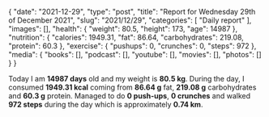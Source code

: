 {
    "date": "2021-12-29",
    "type": "post",
    "title": "Report for Wednesday 29th of December 2021",
    "slug": "2021\/12\/29",
    "categories": [
        "Daily report"
    ],
    "images": [],
    "health": {
        "weight": 80.5,
        "height": 173,
        "age": 14987
    },
    "nutrition": {
        "calories": 1949.31,
        "fat": 86.64,
        "carbohydrates": 219.08,
        "protein": 60.3
    },
    "exercise": {
        "pushups": 0,
        "crunches": 0,
        "steps": 972
    },
    "media": {
        "books": [],
        "podcast": [],
        "youtube": [],
        "movies": [],
        "photos": []
    }
}

Today I am <strong>14987 days</strong> old and my weight is <strong>80.5 kg</strong>. During the day, I consumed <strong>1949.31 kcal</strong> coming from <strong>86.64 g</strong> fat, <strong>219.08 g</strong> carbohydrates and <strong>60.3 g</strong> protein. Managed to do <strong>0 push-ups</strong>, <strong>0 crunches</strong> and walked <strong>972 steps</strong> during the day which is approximately <strong>0.74 km</strong>.